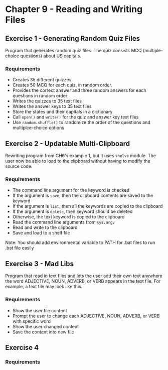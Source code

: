 # Chapter 9 - Reading and Writing Files

## Exercise 1 - Generating Random Quiz Files

Program that generates random quiz files. The quiz consists MCQ (multiple-choice questions) about US capitals.

### Requirements
- Creates 35 different quizzes
- Creates 50 MCQ for each quiz, in random order.
- Provides the correct answer and three random answers for each questions in random order
- Writes the quizzes to 35 text files
- Writes the answer keys to 35 text files
- Store the states and their capitals in a dictionary
- Call `open()` and `write()` for the quiz and answer key text files
- Use `random.shuffle()` to randomize the order of the questions and multiplce-choice options

## Exercise 2 - Updatable Multi-Clipboard

Rewriting program from CH6's example 1, but it uses `shelve` module. The user now be able to load to the clipboard without having to modify the source code.

### Requirements
- The command line argument for the keyword is checked
- If the argument is `save`, then the clipboard contents are saved to the keyword
- If the argument is `list`, then all the keywords are copied to the clipboard
- If the argument is `delete`, then keyword should be deleted
- Otherwise, the text keyword is copied to the clipboard
- Read the command line arguments from `sys.argv`
- Read and write to the clipboard
- Save and load to a shelf file

Note: You should add environmental variable to PATH for .bat files to run .bat file easily

## Exercise 3 - Mad Libs

Program that read in text files and lets the user add their own text anywhere the word ADJECTIVE, NOUN, ADVERB, or VERB appears in the text file. For example, a text file may look like this.

### Requirements
- Show the user file content
- Prompt the user to change each ADJECTIVE, NOUN, ADVERB, or VERB with specific word
- Show the user changed content
- Save the content into new file

## Exercise 4

### Requirements